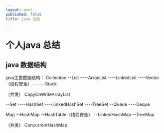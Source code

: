 ```yaml
---
layout: post
published: false
title: java 总结
---
```

# 个人java 总结

## java 数据结构

java主要数据结构：
Collection
--List
----ArrayList
----LinkedList
----Vector（线程安全）
------Stack

（并发）
CopyOnWriteArrayList

--Set
----HashSet
----LinkedHashSet
----TreeSet
--Queue
----Deque


Map
--HashMap
--HashTable（线程安全）
--LinkedHashMap
--TreeMap

（并发）
ConcurrentHashMap




